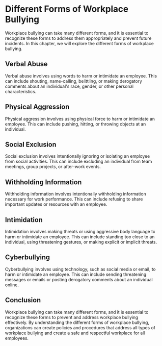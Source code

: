 # Different Forms of Workplace Bullying

Workplace bullying can take many different forms, and it is essential to recognize these forms to address them appropriately and prevent future incidents. In this chapter, we will explore the different forms of workplace bullying.

Verbal Abuse
------------

Verbal abuse involves using words to harm or intimidate an employee. This can include shouting, name-calling, belittling, or making derogatory comments about an individual's race, gender, or other personal characteristics.

Physical Aggression
-------------------

Physical aggression involves using physical force to harm or intimidate an employee. This can include pushing, hitting, or throwing objects at an individual.

Social Exclusion
----------------

Social exclusion involves intentionally ignoring or isolating an employee from social activities. This can include excluding an individual from team meetings, group projects, or after-work events.

Withholding Information
-----------------------

Withholding information involves intentionally withholding information necessary for work performance. This can include refusing to share important updates or resources with an employee.

Intimidation
------------

Intimidation involves making threats or using aggressive body language to harm or intimidate an employee. This can include standing too close to an individual, using threatening gestures, or making explicit or implicit threats.

Cyberbullying
-------------

Cyberbullying involves using technology, such as social media or email, to harm or intimidate an employee. This can include sending threatening messages or emails or posting derogatory comments about an individual online.

Conclusion
----------

Workplace bullying can take many different forms, and it is essential to recognize these forms to prevent and address workplace bullying effectively. By understanding the different forms of workplace bullying, organizations can create policies and procedures that address all types of workplace bullying and create a safe and respectful workplace for all employees.
